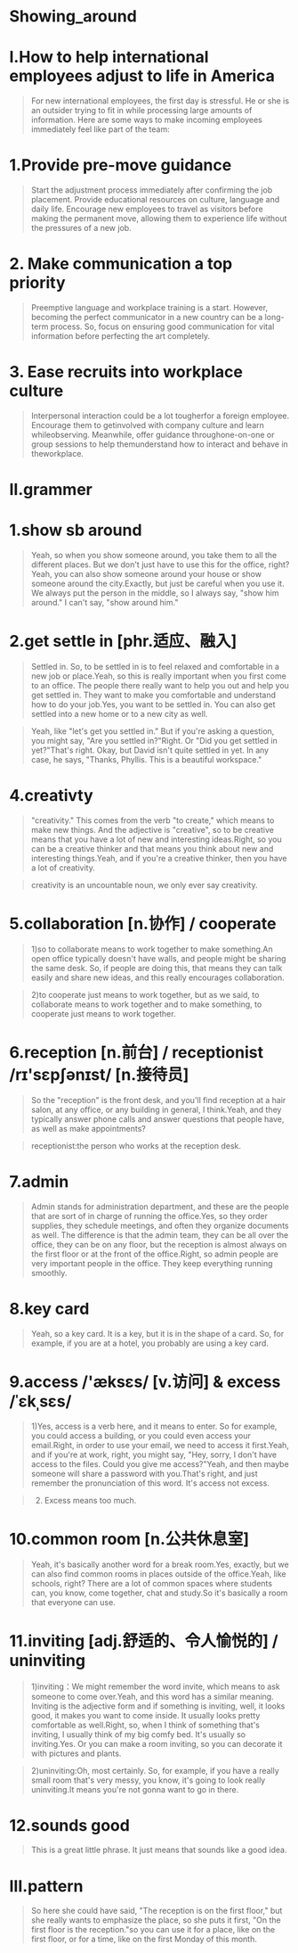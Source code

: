 # Showing_around

# I.How to help international employees adjust to life in America
> For new international employees, the first day is stressful. He or she is an outsider trying to fit in while processing large amounts of information. Here are some ways to make incoming employees immediately feel like part of the team:

# 1.Provide pre-move guidance
> Start the adjustment process immediately after confirming the job placement. Provide educational resources on culture, language and daily life. Encourage new employees to travel as visitors before making the permanent move, allowing them to experience life without the pressures of a new job.

# 2. Make communication a top priority
> Preemptive language and workplace training is a start. However, becoming the perfect communicator in a new country can be a long-term  process. So, focus on ensuring good communication for vital information before perfecting the art completely.

# 3. Ease recruits into workplace culture
> Interpersonal interaction could be a lot tougherfor a foreign employee. Encourage them to getinvolved with company culture and learn whileobserving. Meanwhile, offer guidance throughone-on-one or group sessions to help themunderstand how to interact and behave in theworkplace.

# II.grammer
# 1.show sb around
> Yeah, so when you show someone around, you take them to all the different places. But we don't just have to use this for the office, right?Yeah, you can also show someone around your house or show someone around the city.Exactly, but just be careful when you use it. We always put the person in the middle, so I always say, "show him around." I can't say, "show around him."

# 2.get settle in [phr.适应、融入]
> Settled in. So, to be settled in is to feel relaxed and comfortable in a new job or place.Yeah, so this is really important when you first come to an office. The people there really want to help you out and help you get settled in. They want to make you comfortable and understand how to do your job.Yes, you want to be settled in. You can also get settled into a new home or to a new city as well.

> Yeah, like "let's get you settled in." But if you're asking a question, you might say, "Are you settled in?"Right. Or "Did you get settled in yet?"That's right. Okay, but David isn't quite settled in yet. In any case, he says, "Thanks, Phyllis. This is a beautiful workspace."

# 4.creativty
> "creativity." This comes from the verb "to create," which means to make new things. And the adjective is "creative", so to be creative means that you have a lot of new and interesting ideas.Right, so you can be a creative thinker and that means you think about new and interesting things.Yeah, and if you're a creative thinker, then you have a lot of creativity. 

> creativity is an uncountable noun, we only ever say creativity.

# 5.collaboration [n.协作] / cooperate 
> 1)so to collaborate means to work together to make something.An open office typically doesn't have walls, and people might be sharing the same desk. So, if people are doing this, that means they can talk easily and share new ideas, and this really encourages collaboration.

> 2)to cooperate just means to work together, but as we said, to collaborate means to work together and to make something, to cooperate just means to work together.

# 6.reception [n.前台] / receptionist /rɪ'sɛpʃənɪst/ [n.接待员]
> So the "reception" is the front desk, and you'll find reception at a hair salon, at any office, or any building in general, I think.Yeah, and they typically answer phone calls and answer questions that people have, as well as make appointments?

> receptionist:the person who works at the reception desk.

# 7.admin
> Admin stands for administration department, and these are the people that are sort of in charge of running the office.Yes, so they order supplies, they schedule meetings, and often they organize documents as well. The difference is that the admin team, they can be all over the office, they can be on any floor, but the reception is almost always on the first floor or at the front of the office.Right, so admin people are very important people in the office. They keep everything running smoothly.

# 8.key card
> Yeah, so a key card. It is a key, but it is in the shape of a card. So, for example, if you are at a hotel, you probably are using a key card.

# 9.access /'æksɛs/ [v.访问] & excess /ˈɛkˌsɛs/
> 1)Yes, access is a verb here, and it means to enter. So for example, you could access a building, or you could even access your email.Right, in order to use your email, we need to access it first.Yeah, and if you're at work, right, you might say, "Hey, sorry, I don't have access to the files. Could you give me access?"Yeah, and then maybe someone will share a password with you.That's right, and just remember the pronunciation of this word. It's access not excess.

> 2) Excess means too much.

# 10.common room [n.公共休息室]
> Yeah, it's basically another word for a break room.Yes, exactly, but we can also find common rooms in places outside of the office.Yeah, like schools, right? There are a lot of common spaces where students can, you know, come together, chat and study.So it's basically a room that everyone can use.

# 11.inviting [adj.舒适的、令人愉悦的] / uninviting 
> 1)inviting：We might remember the word invite, which means to ask someone to come over.Yeah, and this word has a similar meaning. Inviting is the adjective form and if something is inviting, well, it looks good, it makes you want to come inside. It usually looks pretty comfortable as well.Right, so, when I think of something that's inviting, I usually think of my big comfy bed. It's usually so inviting.Yes. Or you can make a room inviting, so you can decorate it with pictures and plants.

> 2)uninviting:Oh, most certainly. So, for example, if you have a really small room that's very messy, you know, it's going to look really uninviting.It means you're not gonna want to go in there.

# 12.sounds good
> This is a great little phrase. It just means that sounds like a good idea.

# III.pattern
> So here she could have said, "The reception is on the first floor," but she really wants to emphasize the place, so she puts it first, "On the first floor is the reception."so you can use it for a place, like on the first floor, or for a time, like on the first Monday of this month.












